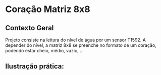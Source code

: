 # Coração Matriz 8x8
## Contexto Geral
Projeto consiste na leitura do nível de água por um sensor T1592. A depender do nível, a matriz 8x8 se preenche no formato de um coração, podendo estar cheio, médio, vazio, ...

## Ilustração prática:
